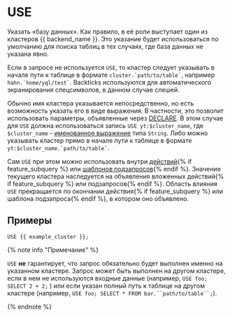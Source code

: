 # USE

Указать «базу данных». Как правило, в её роли выступает один из кластеров {{ backend_name }}. Это указание будет использоваться по умолчанию для поиска таблиц в тех случаях, где база данных не указана явно.

Если в запросе не используется `USE`, то кластер следует указывать в начале пути к таблице в формате ``` cluster.`path/to/table` ```, например ``` hahn.`home/yql/test` ```. Backticks используются для автоматического экранирования спецсимволов, в данном случае слешей.

Обычно имя кластера указывается непосредственно, но есть возможность указать его в виде выражения. В частности, это позволит использовать параметры, объявленные через [DECLARE](../declare.md).
В этом случае для `USE` должна использоваться запись ```USE yt:$cluster_name```, где `$cluster_name` - [именованное выражение](../expressions.md#named-nodes) типа `String`.
Либо можно указывать кластер прямо в начале пути к таблице в формате ``` yt:$cluster_name.`path/to/table` ```.

Сам `USE` при этом можно использовать внутри [действий](../action.md){% if feature_subquery %}  или [шаблонов подзапросов](../subquery.md){% endif %}. Значение текущего кластера наследуется на объявления вложенных действий{% if feature_subquery %}  или подзапросов{% endif %}. Область влияния `USE` прекращается по окончании действия{% if feature_subquery %}  или шаблона подзапроса{% endif %}, в котором оно объявлено.

## Примеры

``` yql
USE {{ example_cluster }};
```

{% note info "Примечание" %}

`USE` **не** гарантирует, что запрос обязательно будет выполнен именно на указанном кластере. Запрос может быть выполнен на другом кластере, если в нем не используются входные данные (например, `USE foo; SELECT 2 + 2;` ) или если указан полный путь к таблице на другом кластере (например, `USE foo; SELECT * FROM bar.``path/to/table``;`).

{% endnote %}
